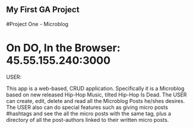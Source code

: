 ## My First GA Project

#Project One - Microblog

# On DO, In the Browser: 45.55.155.240:3000

USER:

This app is a web-based, CRUD application. Specifically it is a Microblog based on new released Hip-Hop Music, tilted Hip-Hop Is Dead. The USER can create, edit, delete and read all the Microblog Posts he/shes desires. The USER also can do special features such as giving micro posts #hashtags and see the all the micro posts with the same tag, plus a directory of all the post-authors linked to their written micro posts.  
 